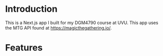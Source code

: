 # Introduction
This is a Next.js app I built for my DGM4790 course at UVU. This app uses the MTG API found at https://magicthegathering.io/. 

# Features